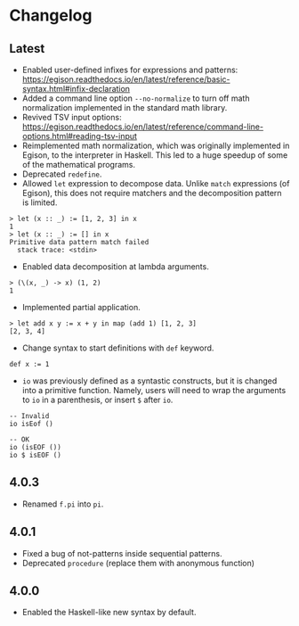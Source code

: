 # Changelog

## Latest

* Enabled user-defined infixes for expressions and patterns: <https://egison.readthedocs.io/en/latest/reference/basic-syntax.html#infix-declaration>
* Added a command line option `--no-normalize` to turn off math normalization implemented in the standard math library.
* Revived TSV input options: <https://egison.readthedocs.io/en/latest/reference/command-line-options.html#reading-tsv-input>
* Reimplemented math normalization, which was originally implemented in Egison, to the interpreter in Haskell. This led to a huge speedup of some of the mathematical programs.
* Deprecated `redefine`.
* Allowed `let` expression to decompose data. Unlike `match` expressions (of Egison), this does not require matchers and the decomposition pattern is limited.
```
> let (x :: _) := [1, 2, 3] in x
1
> let (x :: _) := [] in x
Primitive data pattern match failed
  stack trace: <stdin>
```
* Enabled data decomposition at lambda arguments.
```
> (\(x, _) -> x) (1, 2)
1
```
* Implemented partial application.
```
> let add x y := x + y in map (add 1) [1, 2, 3]
[2, 3, 4]
```
* Change syntax to start definitions with `def` keyword.
```
def x := 1
```
* `io` was previously defined as a syntastic constructs, but it is changed into a primitive function.
Namely, users will need to wrap the arguments to `io` in a parenthesis, or insert `$` after `io`.
```
-- Invalid
io isEof ()

-- OK
io (isEOF ())
io $ isEOF ()
```

## 4.0.3

* Renamed `f.pi` into `pi`.

## 4.0.1

* Fixed a bug of not-patterns inside sequential patterns.
* Deprecated `procedure` (replace them with anonymous function)

## 4.0.0

* Enabled the Haskell-like new syntax by default.

